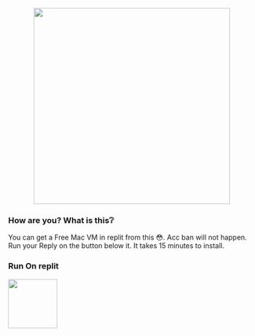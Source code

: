 <p align="center"><a href="https://t.me/MaX_Bots"><img src="https://telegra.ph/file/a53d26e77b9648ede9839.png" width="400"></a></p>
<p align="center">

### How are you? What is this❔

You can get a Free Mac VM in replit from this 😳. Acc ban will not happen. Run your Reply on the button below it. It takes 15 minutes to install.
  
### Run On replit
<a href="https://t.me/MaX_Bots"><img src="https://telegra.ph/file/9c14baf03fd7ee23c3102.png" width="100"></a>
